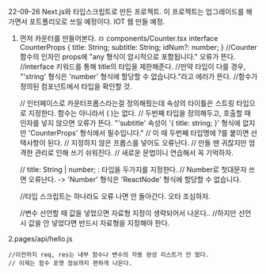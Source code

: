 22-09-26
Next.js와 타입스크립트로 만든 프로젝트.
이 프로젝트는 업그레이드를 해가면서 포트폴리오로 쓰일 예정이다.
IOT 웹 만들 예정.

1. 먼저 카운터를 만들어본다.
   ㅁ components/Counter.tsx
   interface CounterProps {
   title: String;
   subtitle: String;
   idNum?: number;
   }
   //Counter 함수의 인자인 props에 "any 형식이 암시적으로 포함됩니다." 오류가 뜬다.
   //interface 키워드를 통해 title의 타입을 제한해준다.
   //만약 타입이 다를 경우, "'string' 형식은 'number' 형식에 할당할 수 없습니다."라고 에러가 뜬다.
   //함수가 정의된 컴포넌트에서 타입을 확인할 것.

   // 인터페이스로 카운터프롭스라는걸 정의해줬는데 속성의 타이틀은 스트링 타입으로 지정한다. 함수는 아니라서 ( )는 없다.
   // 두번째 타입을 정의해두고, 호출할 때 인자를 넣지 않으면 오류가 뜬다. "'subtitle' 속성이 '{ title: string; }' 형식에 없지만 'CounterProps' 형식에서 필수입니다."
   // 이 때 두번째 타입명에 ?를 붙이면 선택사항이 된다.
   // 지정하지 않은 프롭스를 넣어도 오류난다.
   // 만들 땐 귀찮지만 엄격한 관리로 인해 쓰기 쉬워진다.
   // 새로운 문법이니 연습해서 꼭 기억하자.

   // title: String | number; : 타입을 두가지를 지정한다.
   // Number로 첫대문자 쓰면 오류난다. -> 'Number' 형식은 'ReactNode' 형식에 할당할 수 없습니다.

   //타입 스크립트는 하나라도 오류 나면 안 돌아간다. 오타 조심하자.

   //변수 선언할 때 값을 넣었으면 자료형 지정이 생략되어서 나온다..
   //하지만 선언 시 값을 안 넣었다면 반드시 자료형을 지정해야 한다.

2.pages/api/hello.js

    //이전까지 req, res는 내부 함수나 변수의 자동 완성 리스트가 안 떴다.
    // 이제는 함수 포맷 정보까지 편하게 나온다.
